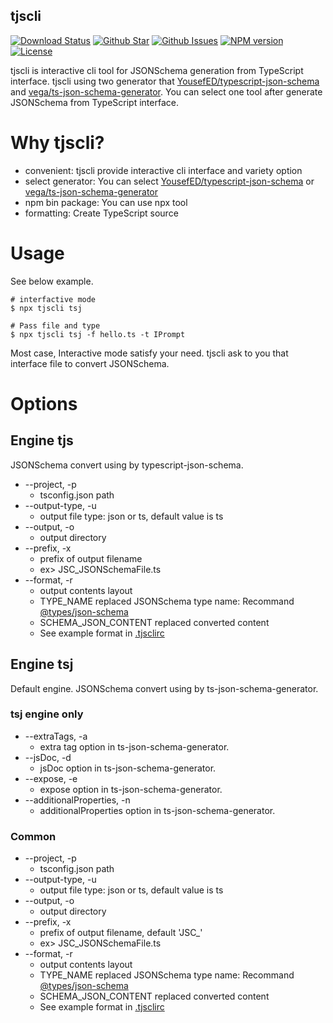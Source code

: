 ## tjscli

[![Download Status](https://img.shields.io/npm/dw/simple-tjscli.svg)](https://npmcharts.com/compare/simple-tjscli?minimal=true) [![Github Star](https://img.shields.io/github/stars/imjuni/simple-tjscli.svg?style=popout)](https://github.com/imjuni/simple-tjscli) [![Github Issues](https://img.shields.io/github/issues-raw/imjuni/simple-tjscli.svg)](https://github.com/imjuni/simple-tjscli/issues) [![NPM version](https://img.shields.io/npm/v/simple-tjscli.svg)](https://www.npmjs.com/package/simple-tjscli) [![License](https://img.shields.io/npm/l/simple-tjscli.svg)](https://github.com/imjuni/simple-tjscli/blob/master/LICENSE) 

tjscli is interactive cli tool for JSONSchema generation from TypeScript interface. tjscli using two generator that [YousefED/typescript-json-schema](https://github.com/YousefED/typescript-json-schema) and [vega/ts-json-schema-generator](https://github.com/vega/ts-json-schema-generator). You can select one tool after generate JSONSchema from TypeScript interface.

# Why tjscli?

- convenient: tjscli provide interactive cli interface and variety option
- select generator: You can select [YousefED/typescript-json-schema](https://github.com/YousefED/typescript-json-schema) or [vega/ts-json-schema-generator](https://github.com/vega/ts-json-schema-generator)
- npm bin package: You can use npx tool
- formatting: Create TypeScript source

# Usage

See below example.

```
# interfactive mode
$ npx tjscli tsj

# Pass file and type
$ npx tjscli tsj -f hello.ts -t IPrompt
```

Most case, Interactive mode satisfy your need. tjscli ask to you that interface file to convert JSONSchema.

# Options

## Engine tjs

JSONSchema convert using by typescript-json-schema.

- --project, -p
  - tsconfig.json path
- --output-type, -u
  - output file type: json or ts, default value is ts
- --output, -o
  - output directory
- --prefix, -x
  - prefix of output filename
  - ex> JSC_JSONSchemaFile.ts
- --format, -r
  - output contents layout
  - TYPE_NAME replaced JSONSchema type name: Recommand [@types/json-schema](https://www.npmjs.com/package/@types/json-schema)
  - SCHEMA_JSON_CONTENT replaced converted content
  - See example format in [.tjsclirc](https://github.com/imjuni/tjscli/blob/master/.tjsclirc)

## Engine tsj

Default engine. JSONSchema convert using by ts-json-schema-generator.

### tsj engine only 
- --extraTags, -a
  - extra tag option in ts-json-schema-generator.
- --jsDoc, -d
  - jsDoc option in ts-json-schema-generator.
- --expose, -e
  - expose option in ts-json-schema-generator.
- --additionalProperties, -n
  - additionalProperties option in ts-json-schema-generator.

### Common
- --project, -p
  - tsconfig.json path
- --output-type, -u
  - output file type: json or ts, default value is ts
- --output, -o
  - output directory
- --prefix, -x
  - prefix of output filename, default 'JSC\_'
  - ex> JSC_JSONSchemaFile.ts
- --format, -r
  - output contents layout
  - TYPE_NAME replaced JSONSchema type name: Recommand [@types/json-schema](https://www.npmjs.com/package/@types/json-schema)
  - SCHEMA_JSON_CONTENT replaced converted content
  - See example format in [.tjsclirc](https://github.com/imjuni/tjscli/blob/master/.tjsclirc)

